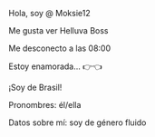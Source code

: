 Hola, soy @ Moksie12


Me gusta ver Helluva Boss


Me desconecto a las 08:00


Estoy enamorada... 👉👈


¡Soy de Brasil!


Pronombres: él/ella


Datos sobre mí: soy de género fluido
